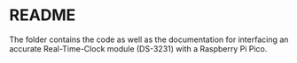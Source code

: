 # README

The folder contains the code as well as the documentation for interfacing an accurate Real-Time-Clock module (DS-3231) with a Raspberry Pi Pico.
